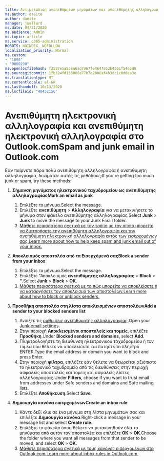```yaml
---
title: Αντιμετώπιση ανεπιθύμητων μηνυμάτων και ανεπιθύμητης αλληλογραφίας στο Outlook.com
ms.author: daeite
author: daeite
manager: joallard
ms.date: 04/21/2020
ms.audience: Admin
ms.topic: article
ms.service: o365-administration
ROBOTS: NOINDEX, NOFOLLOW
localization_priority: Normal
ms.custom:
- "1896"
- "9000290"
ms.openlocfilehash: f3587e5a53ea6ad7967fe4647952b4561f54e5d8
ms.sourcegitcommit: 1fb324fd156008e77b7e2008af4b3dc1c0d0ea3e
ms.translationtype: MT
ms.contentlocale: el-GR
ms.lasthandoff: 10/13/2020
ms.locfileid: "48452156"
---
```

# <a name="spam-and-junk-email-in-outlookcom"></a><span data-ttu-id="02182-102">Ανεπιθύμητη ηλεκτρονική αλληλογραφία και ανεπιθύμητη ηλεκτρονική αλληλογραφία στο Outlook.com</span><span class="sxs-lookup"><span data-stu-id="02182-102">Spam and junk email in Outlook.com</span></span>

<span data-ttu-id="02182-103">Εάν παίρνετε πάρα πολύ ανεπιθύμητη αλληλογραφία ή ανεπιθύμητη αλληλογραφία, δοκιμάστε αυτές τις μεθόδους:</span><span class="sxs-lookup"><span data-stu-id="02182-103">If you're getting too much junk or spam, try these methods:</span></span>

1. <span data-ttu-id="02182-104">**Σήμανση μηνύματος ηλεκτρονικού ταχυδρομείου ως ανεπιθύμητης αλληλογραφίας**</span><span class="sxs-lookup"><span data-stu-id="02182-104">**Mark an email as junk**</span></span>
    1. <span data-ttu-id="02182-105">Επιλέξτε το μήνυμα.</span><span class="sxs-lookup"><span data-stu-id="02182-105">Select the message.</span></span>
    1. <span data-ttu-id="02182-106">Επιλέξτε **ανεπιθύμητη**  >  **Αλληλογραφία** για να μετακινήσετε το μήνυμα στον φάκελο ανεπιθύμητης αλληλογραφίας.</span><span class="sxs-lookup"><span data-stu-id="02182-106">Select **Junk** > **Junk** to move the message to your Junk Email folder.</span></span>
    1. [<span data-ttu-id="02182-107">Μάθετε περισσότερα σχετικά με τον τρόπο με τον οποίο μπορείτε να διατηρήσετε την ανεπιθύμητη αλληλογραφία και την ανεπιθύμητη ηλεκτρονική αλληλογραφία εκτός των εισερχομένων σας.</span><span class="sxs-lookup"><span data-stu-id="02182-107">Learn more about how to help keep spam and junk email out of your inbox.</span></span>](https://support.office.com/article/a3ece97b-82f8-4a5e-9ac3-e92fa6427ae4?wt.mc_id=Office_Outlook_com_Alchemy)

1. <span data-ttu-id="02182-108">**Αποκλεισμός αποστολέα από τα Εισερχόμενά σας**</span><span class="sxs-lookup"><span data-stu-id="02182-108">**Block a sender from your inbox**</span></span>
    1. <span data-ttu-id="02182-109">Επιλέξτε το μήνυμα.</span><span class="sxs-lookup"><span data-stu-id="02182-109">Select the message.</span></span>
    1. <span data-ttu-id="02182-110">Επιλέξτε "Αποκλεισμός **ανεπιθύμητης αλληλογραφίας**  >  **Block**  >  **"**.</span><span class="sxs-lookup"><span data-stu-id="02182-110">Select **Junk** > **Block** > **OK**.</span></span>
    1. [<span data-ttu-id="02182-111">Μάθετε περισσότερα σχετικά με το πώς μπορείτε να αποκλείσετε ή να καταργήσετε τον αποκλεισμό των αποστολέων.</span><span class="sxs-lookup"><span data-stu-id="02182-111">Learn more about how to block or unblock senders.</span></span>](https://support.office.com/article/afba1c94-77bb-4f50-8b85-057cf52f4d5e?wt.mc_id=Office_Outlook_com_Alchemy)

1. <span data-ttu-id="02182-112">**Προσθήκη αποστολέα στη λίστα αποκλεισμένων αποστολέων**</span><span class="sxs-lookup"><span data-stu-id="02182-112">**Add a sender to your blocked senders list**</span></span>
    1. <span data-ttu-id="02182-113">Ανοίξτε τις [ρυθμίσεις ανεπιθύμητης αλληλογραφίας](https://outlook.live.com/mail/options/mail/junkEmail/blockedSendersAndDomainsV2).</span><span class="sxs-lookup"><span data-stu-id="02182-113">Open your [Junk email settings](https://outlook.live.com/mail/options/mail/junkEmail/blockedSendersAndDomainsV2).</span></span>
    1. <span data-ttu-id="02182-114">Στην περιοχή **Αποκλεισμένοι αποστολείς και τομείς**, επιλέξτε **Προσθήκη**.</span><span class="sxs-lookup"><span data-stu-id="02182-114">Under **Blocked senders and domains**, select **Add**.</span></span>
    1. <span data-ttu-id="02182-115">Πληκτρολογήστε τη διεύθυνση ηλεκτρονικού ταχυδρομείου ή τον τομέα που θέλετε να αποκλείσετε και πατήστε το πλήκτρο ENTER.</span><span class="sxs-lookup"><span data-stu-id="02182-115">Type the email address or domain you want to block and press Enter.</span></span>
    1. <span data-ttu-id="02182-116">Στην περιοχή **φίλτρα**, επιλέξτε εάν θέλετε να θεωρείται αξιόπιστο το ηλεκτρονικό ταχυδρομείο από τις διευθύνσεις στην περιοχή ασφαλείς αποστολείς και τομείς και ασφαλείς λίστες αλληλογραφίας.</span><span class="sxs-lookup"><span data-stu-id="02182-116">Under **Filters**, choose if you want to trust email from addresses under Safe senders and domains and Safe mailing lists.</span></span>
    1. <span data-ttu-id="02182-117">Επιλέξτε **Αποθήκευση**.</span><span class="sxs-lookup"><span data-stu-id="02182-117">Select **Save**.</span></span>

1. <span data-ttu-id="02182-118">**Δημιουργία κανόνα εισερχομένων**</span><span class="sxs-lookup"><span data-stu-id="02182-118">**Create an inbox rule**</span></span>
    1. <span data-ttu-id="02182-119">Κάντε δεξί κλικ σε ένα μήνυμα στη λίστα μηνυμάτων σας και επιλέξτε **Δημιουργία κανόνα**.</span><span class="sxs-lookup"><span data-stu-id="02182-119">Right-click a message in your message list and select **Create rule**.</span></span>
    1. <span data-ttu-id="02182-120">Επιλέξτε το φάκελο όπου θέλετε να μετακινηθούν όλα τα μηνύματα από αυτόν τον αποστολέα και επιλέξτε **OK**  >  **OK**.</span><span class="sxs-lookup"><span data-stu-id="02182-120">Choose the folder where you want all messages from that sender to be moved, and select **OK** > **OK**.</span></span>
    1. [<span data-ttu-id="02182-121">Μάθετε περισσότερα σχετικά με τους κανόνες εισερχομένων στο Outlook.com.</span><span class="sxs-lookup"><span data-stu-id="02182-121">Learn more about inbox rules in Outlook.com.</span></span>](https://support.office.com/article/4b094371-a5d7-49bd-8b1b-4e4896a7cc5d?wt.mc_id=Office_Outlook_com_Alchemy)
